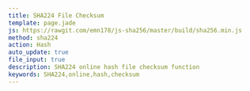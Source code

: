 ```yaml
---
title: SHA224 File Checksum
template: page.jade
js: https://rawgit.com/emn178/js-sha256/master/build/sha256.min.js
method: sha224
action: Hash
auto_update: true
file_input: true
description: SHA224 online hash file checksum function
keywords: SHA224,online,hash,checksum
---
```

